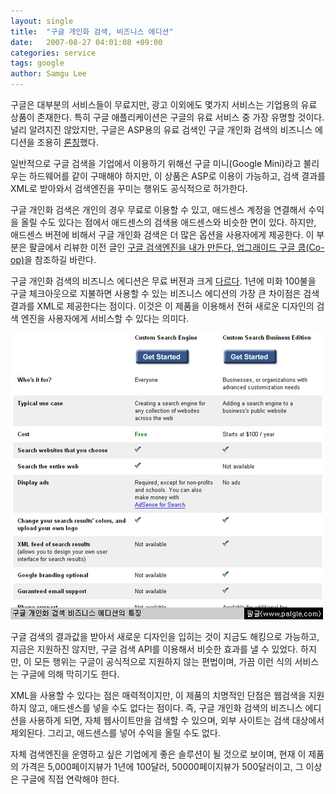 ```yaml
---
layout: single
title:  "구글 개인화 검색, 비즈니스 에디션"
date:   2007-08-27 04:01:08 +09:00
categories: service
tags: google
author: Samgu Lee
---
```

구글은 대부분의 서비스들이 무료지만, 광고 이외에도 몇가지 서비스는 기업용의 유료 상품이 존재한다. 특히 구글 애플리케이션은 구글의 유료 서비스 중 가장 유명할 것이다. 널리 알려지진 않았지만, 구글은 ASP용의 유료 검색인 구글 개인화 검색의 비즈니스 에디션을 조용히 [론칭](http://googlecustomsearch.blogspot.com/2007/07/now-cse-for-businesses.html)했다.

일반적으로 구글 검색을 기업에서 이용하기 위해선 구글 미니(Google Mini)라고 불리우는 하드웨어를 같이 구매해야 하지만, 이 상품은 ASP로 이용이 가능하고, 검색 결과를 XML로 받아와서 검색엔진을 꾸미는 행위도 공식적으로 허가한다.

구글 개인화 검색은 개인의 경우 무료로 이용할 수 있고, 애드센스 계정을 연결해서 수익을 올릴 수도 있다는 점에서 애드센스의 검색용 애드센스와 비슷한 면이 있다. 하지만, 애드센스 버젼에 비해서 구글 개인화 검색은 더 많은 옵션을 사용자에게 제공한다. 이 부분은 팔글에서 리뷰한 이전 글인 [구글 검색엔진을 내가 만든다, 업그래이드 구글 쿱(Co-op)](https://www.palgle.com/2006/10/24/google_coop_updated/)을 참조하길 바란다.

구글 개인화 검색의 비즈니스 에디션은 무료 버젼과 크게 [다르다](http://www.google.com/cse/compare). 1년에 미화 100불을 구글 체크아웃으로 지불하면 사용할 수 있는 비즈니스 에디션의 가장 큰 차이점은 검색 결과를 XML로 제공한다는 점이다. 이것은 이 제품을 이용해서 전혀 새로운 디자인의 검색 엔진을 사용자에게 서비스할 수 있다는 의미다.

![구글 개인화 검색의 비즈니스 에디션 명세서](/assets/google-coop-business-editio.jpg)

구글 검색의 결과값을 받아서 새로운 디자인을 입히는 것이 지금도 해킹으로 가능하고, 지금은 지원하진 않지만, 구글 검색 API를 이용해서 비슷한 효과를 낼 수 있었다. 하지만, 이 모든 행위는 구글이 공식적으로 지원하지 않는 편법이며, 가끔 이런 식의 서비스는 구글에 의해 막히기도 한다.

XML을 사용할 수 있다는 점은 매력적이지만, 이 제품의 치명적인 단점은 웹검색을 지원하지 않고, 애드센스를 넣을 수도 없다는 점이다. 즉, 구글 개인화 검색의 비즈니스 에디션을 사용하게 되면, 자체 웹사이트만을 검색할 수 있으며, 외부 사이트는 검색 대상에서 제외된다. 그리고, 애드센스를 넣어 수익을 올릴 수도 없다.

자체 검색엔진을 운영하고 싶은 기업에게 좋은 솔루션이 될 것으로 보이며, 현재 이 제품의 가격은 5,000페이지뷰가 1년에 100달러, 50000페이지뷰가 500달러이고, 그 이상은 구글에 직접 연락해야 한다.
